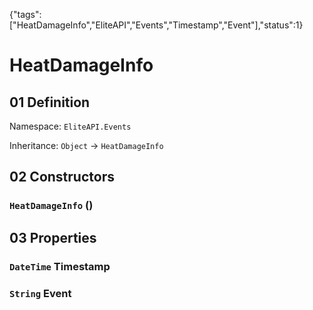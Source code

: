 {"tags":["HeatDamageInfo","EliteAPI","Events","Timestamp","Event"],"status":1}

# HeatDamageInfo

## 01 Definition

Namespace: `EliteAPI.Events`

Inheritance: `Object` → `HeatDamageInfo`

## 02 Constructors

### `HeatDamageInfo` ()

## 03 Properties

### `DateTime` Timestamp

### `String` Event

